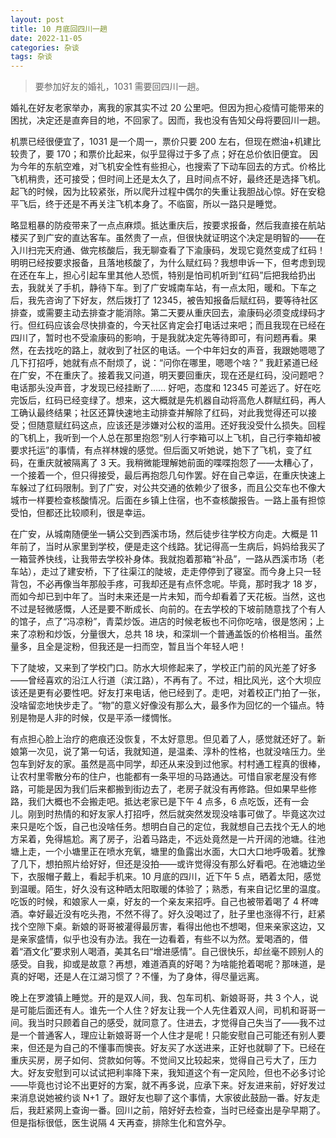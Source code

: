 ```yaml
---
layout: post
title: 10 月底回四川一趟
date: 2022-11-05
categories: 杂谈
tags: 杂谈
---
```

> 要参加好友的婚礼，1031 需要回四川一趟。

婚礼在好友老家举办，离我的家其实不过 20 公里吧。但因为担心疫情可能带来的困扰，决定还是直奔目的地，不回家了。因而，我也没有告知父母将要回川一趟。

机票已经很便宜了，1031 是一个周一，票价只要 200 左右，但现在燃油+机建比较贵了，要 170；和票价比起来，似乎显得过于多了点；好在总价依旧便宜。 因为今年的东航空难，对飞机安全性有些担心，也搜索了下动车回去的方式。价格比飞机稍贵，还可接受；但时间上还是太久了，且时间点不好，最终还是选择飞机。起飞的时候，因为比较紧张，所以爬升过程中偶尔的失重让我胆战心惊。好在安稳平飞后，终于还是不再关注飞机本身了。不临窗，所以一路只是睡觉。

略显粗暴的防疫带来了一点点麻烦。抵达重庆后，按要求报备，然后我直接在航站楼买了到广安的直达客车。虽然贵了一点，但很快就证明这个决定是明智的——在入川扫完天府通、做完核酸后，我无聊查看了下渝康码，发现它竟然变成了红码！明明已经按要求报备，且落地核酸了，为什么赋红码？我想申诉一下，但考虑到现在还在车上，担心引起车里其他人恐慌，特别是怕司机听到“红码”后把我给扔出去，我就关了手机，静待下车。到了广安城南车站，有一点太阳，暖和。下车之后，我先咨询了下好友，然后拨打了 12345，被告知报备后赋红码，要等待社区排查，或需要主动去排查才能消除。第二天要从重庆回去，渝康码必须变成绿码才行。但红码应该会尽快排查的，今天社区肯定会打电话过来吧；而且我现在已经在四川了，暂时也不受渝康码的影响，于是我就决定先等待即可，有问题再看。果然，在去找吃的路上，就收到了社区的电话。一个中年妇女的声音，我跟她嗯嗯了几下打招呼，她就有点不耐烦了，说：“问你在哪里，嗯嗯个啥？” 我赶紧道已经在广安，不在重庆了。接着我又问道，明天要回重庆，现在还是红码，没问题吧？电话那头没声音，才发现已经挂断了…… 好吧，态度和 12345 可差远了。好在吃完饭后，红码已经变绿了。想来，这大概就是先机器自动将高危人群赋红码，再人工确认最终结果；社区还算快速地主动排查并解除了红码，对此我觉得还可以接受；但随意赋红码这点，应该还是涉嫌对公权的滥用。还好我没受什么损失。回程的飞机上，我听到一个人总在那里抱怨“别人行李箱可以上飞机，自己行李箱却被要求托运”的事情，有点祥林嫂的感觉。但后面又听她说，她下了飞机，变了红码，在重庆就被隔离了 3 天。我稍微能理解她前面的喋喋抱怨了——太糟心了，一个接着一个，但只得接受，最后再抱怨几句作罢。好在自己幸运，在重庆快速上车躲过了红码限制。到了广安，对公共交通的依赖少了很多，而且公交车也不像大城市一样要检查核酸情况。后面在乡镇上住宿，也不查核酸报告。一路上虽有担惊受怕，但都还比较顺利，很是幸运。

在广安，从城南随便坐一辆公交到西溪市场，然后徒步往学校方向走。大概是 11 年前了，当时从家里到学校，便是走这个线路。犹记得高一生病后，妈妈给我买了一箱营养快线，让我带去学校补身体。我就抱着那箱“补品”，一路从西溪市场（老车站），走过了建安桥，下了往渠江的陡坡，走走停停到了寝室。而今身上只一轻背包，不必再像当年那般手疼，可我却还是有点怀念呢。毕竟，那时我才 18 岁，而如今却已到中年了。当时未来还是一片未知，而今却看着了天花板。当然，这也不过是轻微感慨，人还是要不断成长、向前的。在去学校的下坡前随意找了个有人的馆子，点了“冯凉粉”，青菜炒饭。进店的时候老板也不问你吃啥，很是悠闲；上来了凉粉和炒饭，分量很大，总共 18 块，和深圳一个普通盖饭的价格相当。虽然量多，且全是淀粉，但我还是一扫而空，暂且当个年轻人吧！

下了陡坡，又来到了学校门口。防水大坝修起来了，学校正门前的风光差了好多——曾经喜欢的沿江人行道（滨江路），不再有了。不过，相比风光，这个大坝应该还是更有必要性吧。好友打来电话，他已经到了。走吧，对着校正门拍了一张，没啥留恋地快步走了。“物”的意义好像没有那么大，最多作为回忆的一个锚点。特别是物是人非的时候，仅是平添一缕惆怅。

有点担心脸上治疗的疤痕还没恢复，不太好意思。但见着了人，感觉就还好了。新娘第一次见，说了第一句话，我就知道，是温柔、淳朴的性格，也就没啥压力。坐包车到好友的家。虽然是高中同学，却还从来没到过他家。村村通工程真的很棒，让农村里零散分布的住户，也能都有一条平坦的马路通达。可惜自家老屋没有修路，可能是因为我们后来都搬到街边去了，老房子就没有再修路。但如果早些修路，我们大概也不会搬走吧。抵达老家已是下午 4 点多，6 点吃饭，还有一会儿。刚到时热情的和好友家人打招呼，然后就突然发现没啥事可做了。毕竟这次过来只是吃个饭，自己也没啥任务。想明白自己的定位，我就想自己去找个无人的地方呆着，免得尴尬。离了房子，沿着马路走，不远处竟然是一片开阔的池塘。往池塘上走，一个小塘里正在喷水充氧，塘里的鱼露出水面，大口大口地呼吸着。犹豫了几下，想拍照片给好好，但还是没拍——或许觉得没有那么好看吧。在池塘边坐下，衣服帽子戴上，看起手机来。10 月底的四川，近下午 5 点，晒着太阳，感觉到温暖。陌生，好久没有这种晒太阳取暖的体验了；熟悉，有来自记忆里的温度。吃饭的时候，和娘家人一桌，好友的一个亲友来招呼。自己也被带着喝了 4 杯啤酒。幸好最近没有吃头孢，不然不得了。好久没喝过了，肚子里也涨得不行，赶紧找个空隙下桌。新娘的哥哥被灌得最厉害，看得出他也不想喝，但来亲家这边，又是亲家盛情，似乎也没有办法。我在一边看着，有些不以为然。爱喝酒的，借着“酒文化”要求别人喝酒，美其名曰“增进感情”。自己很快乐，却丝毫不顾别人的感受。自我，抑或是故意？再想，难道酒真的好喝？为啥能抢着喝呢？那味道，是真的好喝，还是人在江湖习惯了？不懂，为了身体，得尽量远离。

晚上在罗渡镇上睡觉。开的是双人间，我、包车司机、新娘哥哥，共 3 个人，说是可能后面还有人。谁先一个人住？好友让我一个人先住着双人间，司机和哥哥一间。我当时只顾着自己的感受，就同意了。住进去，才觉得自己失当了——我不过是一个普通客人，理应让新娘哥哥一个人住才是呢！只能安慰自己可能还有别人要来，但还是为自己的不懂事而懊丧。好友买了水送进来，正好也就聊了下。已经在重庆买房，房子如何、贷款如何等。不觉间又比较起来，觉得自己亏大了，压力大。好友安慰到可以试试把利率降下来，我知道这个有一定风险，但也不必多讨论——毕竟也讨论不出更好的方案，就不再多说，应承下来。好友进来前，好好发过来消息说她被约谈 N+1 了。跟好友也聊了这个事情，大家彼此鼓励一番。好友走后，我赶紧网上查询一番。回川之前，陪好好去检查，当时已经查出是孕早期了。但是指标很低，医生说隔 4 天再查，排除生化和宫外孕。

